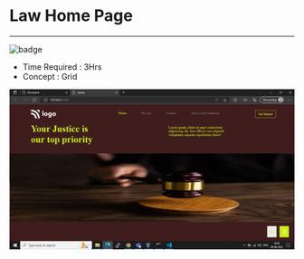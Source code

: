 # Law Home Page
---

![badge](https://img.shields.io/badge/Home-LawHomePage-%23ff69b4)

- Time Required : 3Hrs
- Concept : Grid

![Page](./output.png)